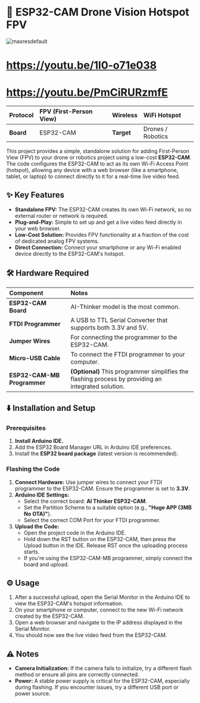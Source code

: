# **📸 ESP32-CAM Drone Vision Hotspot FPV**

![maxresdefault](https://github.com/user-attachments/assets/2b220577-7913-46cc-8269-c513359530e8)
# **https://youtu.be/1l0-o71e038**
# **https://youtu.be/PmCiRURzmfE**

| Protocol | FPV (First-Person View) | Wireless | WiFi Hotspot |
| :---- | :---- | :---- | :---- |
| **Board** | ESP32-CAM | **Target** | Drones / Robotics |

This project provides a simple, standalone solution for adding First-Person View (FPV) to your drone or robotics project using a low-cost **ESP32-CAM**. The code configures the ESP32-CAM to act as its own Wi-Fi Access Point (hotspot), allowing any device with a web browser (like a smartphone, tablet, or laptop) to connect directly to it for a real-time live video feed.

## **✨ Key Features**

* **Standalone FPV:** The ESP32-CAM creates its own Wi-Fi network, so no external router or network is required.  
* **Plug-and-Play:** Simple to set up and get a live video feed directly in your web browser.  
* **Low-Cost Solution:** Provides FPV functionality at a fraction of the cost of dedicated analog FPV systems.  
* **Direct Connection:** Connect your smartphone or any Wi-Fi enabled device directly to the ESP32-CAM's hotspot.

## **🛠️ Hardware Required**

| Component | Notes |
| :---- | :---- |
| **ESP32-CAM Board** | AI-Thinker model is the most common. |
| **FTDI Programmer** | A USB to TTL Serial Converter that supports both 3.3V and 5V. |
| **Jumper Wires** | For connecting the programmer to the ESP32-CAM. |
| **Micro-USB Cable** | To connect the FTDI programmer to your computer. |
| **ESP32-CAM-MB Programmer** | **(Optional)** This programmer simplifies the flashing process by providing an integrated solution. |

## **⬇️ Installation and Setup**

### **Prerequisites**

1. **Install Arduino IDE.**  
2. Add the ESP32 Board Manager URL in Arduino IDE preferences.  
3. Install the **ESP32 board package** (latest version is recommended).

### **Flashing the Code**

1. **Connect Hardware:** Use jumper wires to connect your FTDI programmer to the ESP32-CAM. Ensure the programmer is set to **3.3V**.  
2. **Arduino IDE Settings:**  
   * Select the correct board: **AI Thinker ESP32-CAM**.  
   * Set the Partition Scheme to a suitable option (e.g., **"Huge APP (3MB No OTA)"**).  
   * Select the correct COM Port for your FTDI programmer.  
3. **Upload the Code:**  
   * Open the project code in the Arduino IDE.  
   * Hold down the RST button on the ESP32-CAM, then press the Upload button in the IDE. Release RST once the uploading process starts.  
   * If you're using the ESP32-CAM-MB programmer, simply connect the board and upload.

## **⚙️ Usage**

1. After a successful upload, open the Serial Monitor in the Arduino IDE to view the ESP32-CAM's hotspot information.  
2. On your smartphone or computer, connect to the new Wi-Fi network created by the ESP32-CAM.  
3. Open a web browser and navigate to the IP address displayed in the Serial Monitor.  
4. You should now see the live video feed from the ESP32-CAM.

## **⚠️ Notes**

* **Camera Initialization:** If the camera fails to initialize, try a different flash method or ensure all pins are correctly connected.  
* **Power:** A stable power supply is critical for the ESP32-CAM, especially during flashing. If you encounter issues, try a different USB port or power source.
